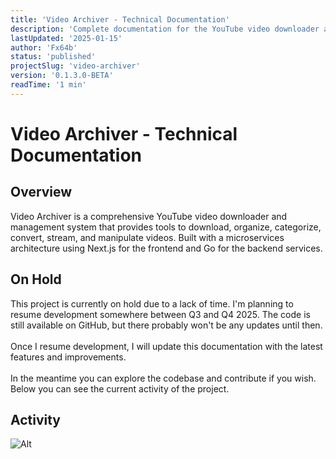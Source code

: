```yaml
---
title: 'Video Archiver - Technical Documentation'
description: 'Complete documentation for the YouTube video downloader and archiver with management, categorization, and streaming capabilities.'
lastUpdated: '2025-01-15'
author: 'Fx64b'
status: 'published'
projectSlug: 'video-archiver'
version: '0.1.3.0-BETA'
readTime: '1 min'
---
```


# Video Archiver - Technical Documentation

## Overview

Video Archiver is a comprehensive YouTube video downloader and management system that provides tools to download, organize, categorize, convert, stream, and manipulate videos. Built with a microservices architecture using Next.js for the frontend and Go for the backend services.

## On Hold

This project is currently on hold due to a lack of time. I'm planning to resume development somewhere between Q3 and Q4 2025. The code is still available on GitHub, but there probably won't be any updates until then.
<br /> <br />
Once I resume development, I will update this documentation with the latest features and improvements.
<br /> <br />
In the meantime you can explore the codebase and contribute if you wish. Below you can see the current activity of the project.

## Activity

![Alt](https://repobeats.axiom.co/api/embed/885b61cd30b55fb0b9635c6d9c46421f1bdbb262.svg 'Repobeats analytics image')

